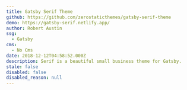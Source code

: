 ```yaml
---
title: Gatsby Serif Theme
github: https://github.com/zerostaticthemes/gatsby-serif-theme
demo: https://gatsby-serif.netlify.app/
author: Robert Austin
ssg:
  - Gatsby
cms:
  - No Cms
date: 2018-12-12T04:58:52.000Z
description: Serif is a beautiful small business theme for Gatsby.
stale: false
disabled: false
disabled_reason: null
---
```

